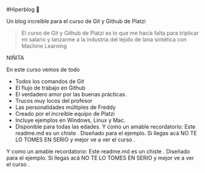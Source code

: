 #Hiperblog :blue_heart:

Un blog increíble para el curso de Git y Github de Platzi

> El curso de Git y Github de Platzi es lo que me hacía falta para triplicar mi salario y lanzarme a la industria del tejido de lana sintética con Machine Learning

NIÑITA

En este curso vemos de todo
- Todos los comandos de Git
- El flujo de trabajo en Github
- El verdadero amor por las buenas prácticas.
- Trucos muy locos del profesor
- Las personalidades múltiples de Freddy
- Creado por el increíble equipo de Platzi
- Incluye ejemplos en Windows, Linux y Mac.
- Disponible para todas las edades.
Y como un amable recordatorio: Este readme.md es un chiste . Diseñado para el ejemplo. Si llegas acá NO TE LO TOMES EN SERIO y mejor ve a ver el curso .

Y como un amable recordatorio: Este readme.md es un chiste . Diseñado para el ejemplo. Si llegas acá NO TE LO TOMES EN SERIO y mejor ve a ver el curso .
